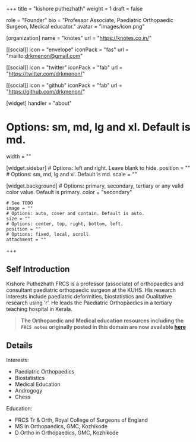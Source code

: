 +++
title = "kishore puthezhath"
weight = 1
draft = false

role = "Founder"
bio = "Professor Associate, Paediatric Orthopaedic Surgeon, Medical educator."
avatar = "images/icon.png"

[organization]
  name = "knotes"
  url = "https://knotes.co.in/"

[[social]]
  icon = "envelope"
  iconPack = "fas"
  url = "mailto:drkmenon@gmail.com"

[[social]]
  icon = "twitter"
  iconPack = "fab"
  url = "https://twitter.com/drkmenon/"

[[social]]
  icon = "github"
  iconPack = "fab"
  url = "https://github.com/drkmenon/"

[widget]
  handler = "about"
    
  # Options: sm, md, lg and xl. Default is md.
  width = ""

  [widget.sidebar]
    # Options: left and right. Leave blank to hide.
    position = ""
    # Options: sm, md, lg and xl. Default is md.
    scale = ""
    
  [widget.background]
    # Options: primary, secondary, tertiary or any valid color value. Default is primary.
    color = "secondary"
    
    # See TODO
    image = ""
    # Options: auto, cover and contain. Default is auto.
    size = ""
    # Options: center, top, right, bottom, left.
    position = ""
    # Options: fixed, local, scroll.
    attachment = ""
+++

## Self Introduction

Kishore Puthezhath FRCS is a professor (associate) of orthopaedics and consultant paediatric orthopaedic surgeon at the KUHS. His research interests include paediatric deformities, biostatistics and Oualitative research using ‘r’. He leads the Paediatric Orthopaedics in a tertiary teaching hospital in Kerala.

>**The Orthopaedic and Medical education resources  including the `FRCS notes` originally posted in this domain are now available [here](https://knotes.co.in)**

## Details  

Interests:

- Paediatric Orthopaedics
- Biostatistics
- Medical Education
- Androgogy
- Chess

Education:

- FRCS Tr & Orth, Royal College of Surgeons of England
- MS in Orthopaedics, GMC, Kozhikode
- D Ortho in Orthopaedics, GMC, Kozhikode